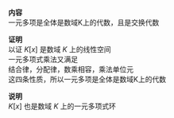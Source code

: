 **内容**  
一元多项是全体是数域K上的代数，且是交换代数  
  
**证明**  
以证 $K[x]$ 是数域 $K$ 上的线性空间  
一元多项式乘法又满足  
结合律，分配律，数乘相容，乘法单位元  
这四条性质，所以一元多项是全体是数域K上的代数  
  
**说明**  
$K[x]$ 也是数域 $K$ 上的一元多项式环  
